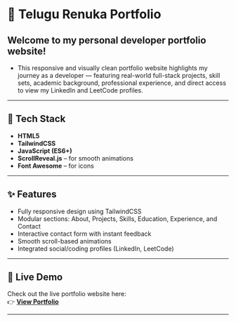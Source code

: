 # 💼 Telugu Renuka Portfolio

Welcome to my personal developer portfolio website!  
---

- This responsive and visually clean portfolio website highlights my journey as a developer — featuring real-world full-stack projects, skill sets, academic background, professional experience, and direct access to view my LinkedIn and LeetCode profiles.

---

## 🚀 Tech Stack

- **HTML5**
- **TailwindCSS**
- **JavaScript (ES6+)**
- **ScrollReveal.js** – for smooth animations
- **Font Awesome** – for icons

---

## ✨ Features

- Fully responsive design using TailwindCSS
- Modular sections: About, Projects, Skills, Education, Experience, and Contact
- Interactive contact form with instant feedback
- Smooth scroll-based animations
- Integrated social/coding profiles (LinkedIn, LeetCode)

---

## 🔗 Live Demo

Check out the live portfolio website here:  
👉 [**View Portfolio**](https://telugu-renuka.netlify.app/)

---
